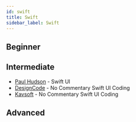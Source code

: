 ```yaml
---
id: swift
title: Swift
sidebar_label: Swift
---
```


## Beginner

## Intermediate

- [Paul Hudson](https://www.youtube.com/channel/UCmJi5RdDLgzvkl3Ly0DRMlQ "Paul Hudson") -  Swift UI
- [DesignCode](https://www.youtube.com/channel/UCTIhfOopxukTIRkbXJ3kN-g "Design Code") - No Commentary Swift UI Coding
- [Kavsoft](https://www.youtube.com/channel/UCsuV4MRk_aB291SrchUVb4w "Kavsoft") - No Commentary Swift UI Coding

## Advanced
